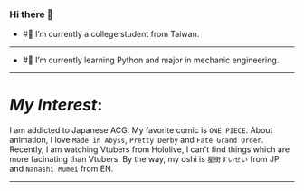 ### Hi there 👋

- #🔭 I’m currently a college student from Taiwan.
***
- #🌱 I’m currently learning Python and major in mechanic engineering.
***
  # ***My Interest***:
  I am addicted to Japanese ACG. My favorite comic is `ONE PIECE`. About animation, I love `Made in Abyss`, `Pretty Derby` and `Fate Grand Order`.
  Recently, I am watching Vtubers from Hololive, I can't find things which are more facinating than Vtubers. By the way, my oshi is `星街すいせい` from JP and `Nanashi Mumei` from EN.
***
